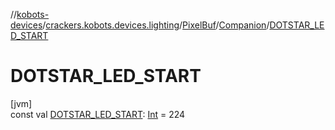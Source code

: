 //[kobots-devices](../../../../index.md)/[crackers.kobots.devices.lighting](../../index.md)/[PixelBuf](../index.md)/[Companion](index.md)/[DOTSTAR_LED_START](-d-o-t-s-t-a-r_-l-e-d_-s-t-a-r-t.md)

# DOTSTAR_LED_START

[jvm]\
const val [DOTSTAR_LED_START](-d-o-t-s-t-a-r_-l-e-d_-s-t-a-r-t.md): [Int](https://kotlinlang.org/api/latest/jvm/stdlib/kotlin/-int/index.html) = 224
